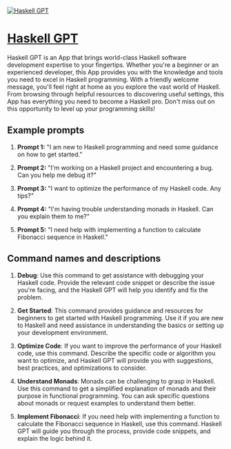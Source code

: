 [![Haskell GPT](https://files.oaiusercontent.com/file-KvlvH0Lgx9fVWeMpOQTQsCke?se=2123-10-18T10%3A13%3A50Z&sp=r&sv=2021-08-06&sr=b&rscc=max-age%3D31536000%2C%20immutable&rscd=attachment%3B%20filename%3Dhaskell-icon.png&sig=Wzq64pa7vbxvsEhLLC64rdNEI1QR1PQQ0rmvkt7WesE%3D)](https://chat.openai.com/g/g-wMbcgEmGg-haskell-gpt)

# [Haskell GPT](https://chat.openai.com/g/g-wMbcgEmGg-haskell-gpt)

Haskell GPT is an App that brings world-class Haskell software development expertise to your fingertips. Whether you're a beginner or an experienced developer, this App provides you with the knowledge and tools you need to excel in Haskell programming. With a friendly welcome message, you'll feel right at home as you explore the vast world of Haskell. From browsing through helpful resources to discovering useful settings, this App has everything you need to become a Haskell pro. Don't miss out on this opportunity to level up your programming skills!

## Example prompts

1. **Prompt 1:** "I am new to Haskell programming and need some guidance on how to get started."

2. **Prompt 2:** "I'm working on a Haskell project and encountering a bug. Can you help me debug it?"

3. **Prompt 3:** "I want to optimize the performance of my Haskell code. Any tips?"

4. **Prompt 4:** "I'm having trouble understanding monads in Haskell. Can you explain them to me?"

5. **Prompt 5:** "I need help with implementing a function to calculate Fibonacci sequence in Haskell."

## Command names and descriptions

1. **Debug**: Use this command to get assistance with debugging your Haskell code. Provide the relevant code snippet or describe the issue you're facing, and the Haskell GPT will help you identify and fix the problem.

2. **Get Started**: This command provides guidance and resources for beginners to get started with Haskell programming. Use it if you are new to Haskell and need assistance in understanding the basics or setting up your development environment.

3. **Optimize Code**: If you want to improve the performance of your Haskell code, use this command. Describe the specific code or algorithm you want to optimize, and Haskell GPT will provide you with suggestions, best practices, and optimizations to consider.

4. **Understand Monads**: Monads can be challenging to grasp in Haskell. Use this command to get a simplified explanation of monads and their purpose in functional programming. You can ask specific questions about monads or request examples to understand them better.

5. **Implement Fibonacci**: If you need help with implementing a function to calculate the Fibonacci sequence in Haskell, use this command. Haskell GPT will guide you through the process, provide code snippets, and explain the logic behind it.